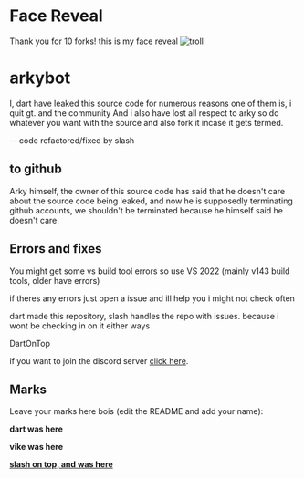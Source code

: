 # Face Reveal

Thank you for 10 forks! this is my face reveal
![troll](https://cdn.discordapp.com/attachments/930150199781904535/930548785308921857/unknown.png)

# arkybot
I, dart have leaked this source code for numerous reasons one of them is, i quit gt. and the community
And i also have lost all respect to arky so do whatever you want with the source and also fork it incase it gets termed.

-- code refactored/fixed by slash

## to github
Arky himself, the owner of this source code has said that he doesn't care about the source code being leaked, and now he is supposedly terminating github accounts, we shouldn't be terminated because he himself said he doesn't care.

## Errors and fixes

You might get some vs build tool errors so use VS 2022 (mainly v143 build tools, older have errors)

if theres any errors just open a issue and ill help you i might not check often

dart made this repository, slash handles the repo with issues. because i wont be checking in on it either ways

DartOnTop


if you want to join the discord server [click here](https://discord.gg/k8hDZmyZtE).

## Marks
Leave your marks here bois (edit the README and add your name):

**dart was here**

**vike was here**

**<ins>slash on top, and was here</ins>**
